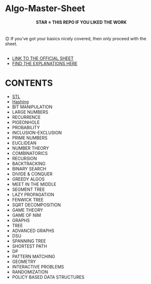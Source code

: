 # Algo-Master-Sheet

<div align="center"> <b> STAR ⭐ THIS REPO IF YOU LIKED THE WORK </b> </div> <br>

😊 If you've got your basics nicely covered, then only proceed with the sheet. <br><br>

- [LINK TO THE OFFICIAL SHEET](https://docs.google.com/spreadsheets/d/11mi-sknqLyc7C9b2KANml-LCC9F59GAP_ScHgakR_Uo/edit#gid=0)
- [FIND THE EXPLANATIONS HERE](https://www.youtube.com/playlist?list=PLJHIvga3HLZyT7_HWKVLWbJwejIzXKIfR)

# CONTENTS
- [STL](https://github.com/utkarsh006/Algo-Master-Sheet/tree/main/STL)
- [Hashing](https://github.com/utkarsh006/Algo-Master-Sheet/tree/main/Hashing)
- BIT MANIPULATION
- LARGE NUMBERS
- RECURRENCE
- PIGEONHOLE
- PROBABILITY
- INCLUSION-EXCLUSION
- PRIME NUMBERS
- EUCLIDEAN
- NUMBER THEORY
- COMBINATORICS
- RECURSION
- BACKTRACKING
- BINARY SEARCH
- DIVIDE & CONQUER
- GREEDY ALGOS
- MEET IN THE MIDDLE
- SEGMENT TREE
- LAZY PROPAGATION
- FENWICK TREE
- SQRT DECOMPOSITION
- GAME THEORY 
- GAME OF NIM
- GRAPHS
- TREE
- ADVANCED GRAPHS
- DSU
- SPANNING TREE
- SHORTEST PATH
- DP
- PATTERN MATCHING
- GEOMETRY
- INTERACTIVE PROBLEMS
- RANDOMIZATION
- POLICY BASED DATA STRUCTURES

